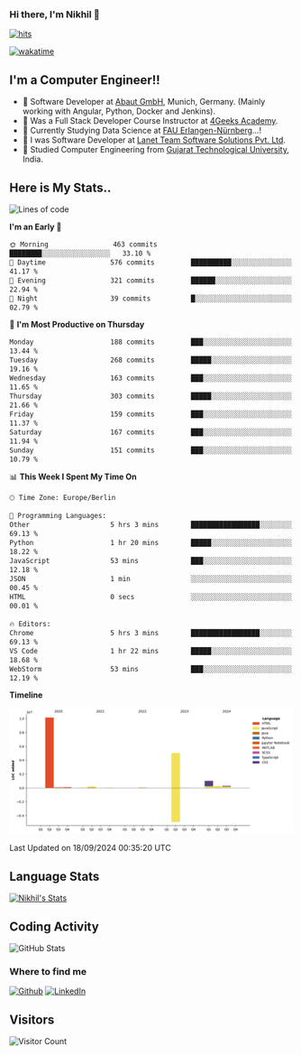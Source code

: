 ### Hi there, I'm Nikhil 👋

[![hits](https://hits.sh/github.com/silentsoft/hits.svg?color=2311cc)](https://hits.sh/github.com/silentsoft/hits/)

[![wakatime](https://wakatime.com/badge/user/369b6a3a-7953-4ff9-b7c7-be53d0a7ccc6.svg)](https://wakatime.com/@369b6a3a-7953-4ff9-b7c7-be53d0a7ccc6)

## I'm a  Computer Engineer!!

- 🌱 Software Developer at [Abaut GmbH](https://www.abaut.de/), Munich, Germany. (Mainly working with Angular, Python, Docker and Jenkins).
- 🌱 Was a Full Stack Developer Course Instructor at [4Geeks Academy](https://4geeks.com/).
- 🌱 Currently Studying Data Science at [FAU Erlangen-Nürnberg](https://www.fau.de/)...!
- 🌱 I was Software Developer at [Lanet Team Software Solutions Pvt. Ltd](https://lanetteam.com/).
- 🌱 Studied Computer Engineering from [Gujarat Technological University](https://www.gtu.ac.in/), India.

<h2>Here is My Stats..</h2>

<!--START_SECTION:waka-->
![Lines of code](https://img.shields.io/badge/From%20Hello%20World%20I%27ve%20Written-17.1%20million%20lines%20of%20code-blue)

**I'm an Early 🐤** 

```text
🌞 Morning                463 commits         ████████░░░░░░░░░░░░░░░░░   33.10 % 
🌆 Daytime                576 commits         ██████████░░░░░░░░░░░░░░░   41.17 % 
🌃 Evening                321 commits         ██████░░░░░░░░░░░░░░░░░░░   22.94 % 
🌙 Night                  39 commits          █░░░░░░░░░░░░░░░░░░░░░░░░   02.79 % 
```
📅 **I'm Most Productive on Thursday** 

```text
Monday                   188 commits         ███░░░░░░░░░░░░░░░░░░░░░░   13.44 % 
Tuesday                  268 commits         █████░░░░░░░░░░░░░░░░░░░░   19.16 % 
Wednesday                163 commits         ███░░░░░░░░░░░░░░░░░░░░░░   11.65 % 
Thursday                 303 commits         █████░░░░░░░░░░░░░░░░░░░░   21.66 % 
Friday                   159 commits         ███░░░░░░░░░░░░░░░░░░░░░░   11.37 % 
Saturday                 167 commits         ███░░░░░░░░░░░░░░░░░░░░░░   11.94 % 
Sunday                   151 commits         ███░░░░░░░░░░░░░░░░░░░░░░   10.79 % 
```


📊 **This Week I Spent My Time On** 

```text
🕑︎ Time Zone: Europe/Berlin

💬 Programming Languages: 
Other                    5 hrs 3 mins        █████████████████░░░░░░░░   69.13 % 
Python                   1 hr 20 mins        █████░░░░░░░░░░░░░░░░░░░░   18.22 % 
JavaScript               53 mins             ███░░░░░░░░░░░░░░░░░░░░░░   12.18 % 
JSON                     1 min               ░░░░░░░░░░░░░░░░░░░░░░░░░   00.45 % 
HTML                     0 secs              ░░░░░░░░░░░░░░░░░░░░░░░░░   00.01 % 

🔥 Editors: 
Chrome                   5 hrs 3 mins        █████████████████░░░░░░░░   69.13 % 
VS Code                  1 hr 22 mins        █████░░░░░░░░░░░░░░░░░░░░   18.68 % 
WebStorm                 53 mins             ███░░░░░░░░░░░░░░░░░░░░░░   12.19 % 
```

**Timeline**

![Lines of Code chart](https://raw.githubusercontent.com/nikhilmaguwala/nikhilmaguwala/main/assets/bar_graph.png)


 Last Updated on 18/09/2024 00:35:20 UTC
<!--END_SECTION:waka-->

<h2>Language Stats</h2>

[![Nikhil's Stats](https://github-readme-stats.vercel.app/api/wakatime?username=nikhilmaguwala&layout=compact&title=Stats)](https://github.com/nikhilmaguwala)


<h2>Coding Activity</h2>

<p><img src="https://wakatime.com/share/@nikhilmaguwala/7dd532b8-3e5e-4c26-8c46-68cc27712a92.svg" alt="GitHub Stats"></p>

<h3>Where to find me</h3>
<p>
    <a href="https://github.com/nikhilmaguwala" target="_blank"><img alt="Github" src="https://img.shields.io/badge/GitHub-%2312100E.svg?&style=for-the-badge&logo=Github&logoColor=white" /></a>
    <a href="https://www.linkedin.com/in/nikhil-maguwala" target="_blank"><img alt="LinkedIn" src="https://img.shields.io/badge/linkedin-%230077B5.svg?&style=for-the-badge&logo=linkedin&logoColor=white" /></a> 
</p>


<h2>Visitors</h2>

![Visitor Count](https://profile-counter.glitch.me/nikhilmaguwala/count.svg)

[website]: https://nikhilmaguwala.github.io/
[instagram]: https://www.instagram.com/nikhil_maguwala/
[linkedin]: https://www.linkedin.com/in/nikhil-maguwala/

